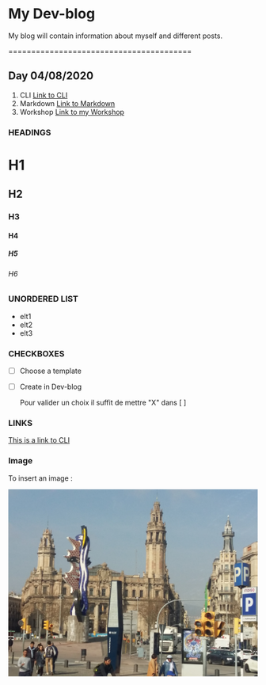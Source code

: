 # My Dev-blog

My blog will contain information about myself and different posts.

========================================

## Day 04/08/2020

1. CLI [Link to CLI ](https://github.com/powercoders-lausanne/support/tree/master/CLI)
2. Markdown [Link to Markdown](https://www.markdownguide.org/) 
3. Workshop [Link to my Workshop](https://github.com/verolam/workshop)


### HEADINGS

# H1
## H2
### H3
#### H4
##### H5
###### H6


###  UNORDERED LIST

- elt1
- elt2
- elt3

###  CHECKBOXES 

- [ ] Choose a template
- [ ] Create in Dev-blog 
     
  Pour valider un choix il suffit de mettre "X" dans [ ]


### LINKS

[This is a link to  CLI](https://github.com/powercoders-lausanne/support/tree/master/CLI)


### Image

To insert an image :

![ This is an image](assets/img/barcelone.jpg)

